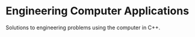 Engineering Computer Applications
=================================

Solutions to engineering problems using the computer in C++.
